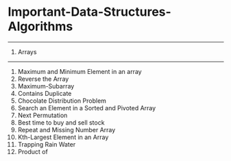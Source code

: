 # Important-Data-Structures-Algorithms
-------------------------------------------
1. Arrays
-------------------------------------------
1. Maximum and Minimum Element in an array
2. Reverse the Array
3. Maximum-Subarray
4. Contains Duplicate
5. Chocolate Distribution Problem
6. Search an Element in a Sorted and Pivoted Array
7. Next Permutation
8. Best time to buy and sell stock
9. Repeat and Missing Number Array
10. Kth-Largest Element in an Array
11. Trapping Rain Water
12. Product of 
